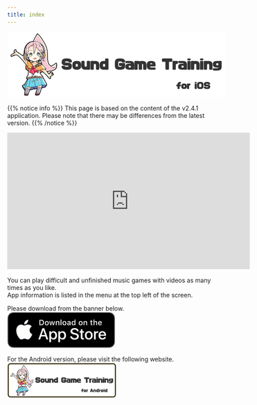 ```yaml
---
title: index
---
```


![top banner](top_banner.en.png)

{{% notice info %}}
This page is based on the content of the v2.4.1 application. Please note that there may be differences from the latest version.
{{% /notice %}}

<iframe width="560" height="315" src="https://www.youtube.com/embed/F5xWW8p9Iuo?si=3iYORZ0z8M9gu1WJ" title="YouTube video player" frameborder="0" allow="accelerometer; autoplay; clipboard-write; encrypted-media; gyroscope; picture-in-picture; web-share" allowfullscreen></iframe>

You can play difficult and unfinished music games with videos as many times as you like.<br>App information is listed in the menu at the top left of the screen.

Please download from the banner below.<br>
[![App store link](img_appstore_banner.en.png#imgleft)](https://itunes.apple.com/us/app/id1088874473?mt=8)
<div class="clear clear_box"></div>

For the Android version, please visit the following website.<br>
[![Site link](img_banner_android.en.png#imgleft)](https://hyoromo.github.io/sound-game-training-android/)
<div class="clear clear_box"></div>